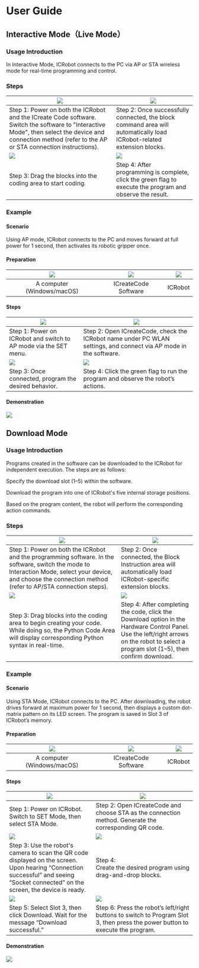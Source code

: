 # User Guide
## Interactive Mode（Live Mode）
### Usage Introduction
In Interactive Mode, ICRobot connects to the PC via AP or STA wireless mode for real-time programming and control.

### Steps
| ![](img/UG01.gif) | ![](img/UG02.png) |
| --- | --- |
| Step 1: Power on both the ICRobot and the ICreate Code software. Switch the software to "Interactive Mode", then select the device and connection method (refer to the AP or STA connection instructions). | Step 2: Once successfully connected, the block command area will automatically load ICRobot-related extension blocks. |
| ![](img/UG03.png) | ![](img/UG04.png) |
| Step 3: Drag the blocks into the coding area to start coding. | Step 4: After programming is complete, click the green flag to execute the program and observe the result. |


### Example
#### Scenario
Using AP mode, ICRobot connects to the PC and moves forward at full power for 1 second, then activates its robotic gripper once.

#### Preparation
| ![](img/UG05.png) | ![](img/UG06.png) | ![](img/UG07.png) |
| :---: | :---: | :---: |
| A computer (Windows/macOS) | ICreateCode Software | ICRobot |


#### Steps
| ![](img/UG08.gif) | ![](img/UG09.gif) |
| --- | --- |
|  Step 1:  Power on ICRobot and switch to AP mode via the SET menu. |  Step 2:  Open ICreateCode, check the ICRobot name under PC WLAN settings, and connect via AP mode in the software. |
| ![](img/UG10.png) | ![](img/UG11.png) |
|  Step 3:  Once connected, program the desired behavior. |  Step 4:  Click the green flag to run the program and observe the robot’s actions. |


#### Demonstration
![](img/UG12.gif)

## Download Mode
### Usage Introduction
Programs created in the software can be downloaded to the ICRobot for independent execution. The steps are as follows:

Specify the download slot (1–5) within the software.

Download the program into one of ICRobot's five internal storage positions.

Based on the program content, the robot will perform the corresponding action commands.

### Steps
| ![](img/UG13.gif) | ![](img/UG14.png) |
| --- | --- |
| Step 1: Power on both the ICRobot and the programming software. In the software, switch the mode to Interaction Mode, select your device, and choose the connection method (refer to AP/STA connection steps). | Step 2: Once connected, the Block Instruction area will automatically load ICRobot-specific extension blocks. |
| ![](img/UG15.gif) | ![](img/UG16.gif) |
| Step 3: Drag blocks into the coding area to begin creating your code. While doing so, the Python Code Area will display corresponding Python syntax in real-time. | Step 4: After completing the code, click the Download option in the Hardware Control Panel.<br/>Use the left/right arrows on the robot to select a program slot (1–5), then confirm download. |


### Example
#### Scenario
Using STA Mode, ICRobot connects to the PC. After downloading, the robot drives forward at maximum power for 1 second, then displays a custom dot-matrix pattern on its LED screen. The program is saved in Slot 3 of ICRobot’s memory.

#### Preparation
| ![](img/UG17.png) | ![](img/UG18.png) | ![](img/UG19.png) |
| :---: | :---: | :---: |
| A computer (Windows/macOS) | ICreateCode Software | ICRobot |


#### Steps
| ![](img/UG20.gif) | ![](img/UG21.gif) |
| --- | --- |
| Step 1: Power on ICRobot. Switch to SET Mode, then select STA Mode. | Step 2: Open ICreateCode and choose STA as the connection method. Generate the corresponding QR code. |
| ![](img/UG22.png) | ![](img/UG23.gif) |
| Step 3: Use the robot's camera to scan the QR code displayed on the screen.<br/>Upon hearing “Connection successful” and seeing “Socket connected” on the screen, the device is ready. | Step 4:<br/>Create the desired program using drag-and-drop blocks. |
| ![](img/UG24.gif) | ![](img/UG25.gif) |
| Step 5: Select Slot 3, then click Download. Wait for the message “Download successful.” | Step 6: Press the robot’s left/right buttons to switch to Program Slot 3, then press the power button to execute the program. |


#### Demonstration
![](img/UG26.gif)

